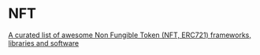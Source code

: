 # NFT

[A curated list of awesome Non Fungible Token (NFT, ERC721) frameworks, libraries and software](https://github.com/gianni-dalerta/awesome-nft)
